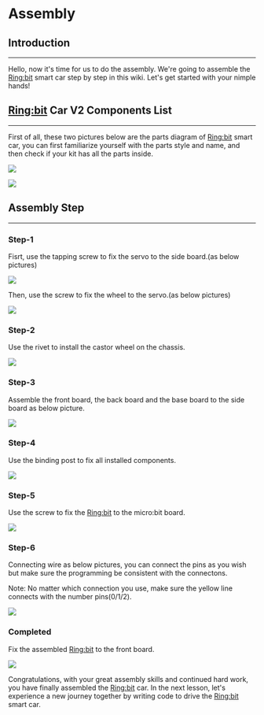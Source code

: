 # Assembly 
## Introduction
---
Hello, now it's time for us to do the assembly. We're going to assemble the [Ring:bit](https://www.elecfreaks.com/elecfreaks-micro-bit-ring-bit-v2-car-kit-without-micro-bit-board.html) smart car step by step in this wiki. Let's get started with your nimple hands!

## [Ring:bit](https://www.elecfreaks.com/elecfreaks-micro-bit-ring-bit-v2-car-kit-without-micro-bit-board.html) Car V2 Components List
---
First of all, these two pictures below are the parts diagram of [Ring:bit](https://www.elecfreaks.com/elecfreaks-micro-bit-ring-bit-v2-car-kit-without-micro-bit-board.html) smart car, you can first familiarize yourself with the parts style and name, and then check if your kit has all the parts inside.

![](./images/assembly01.png)

![](./images/assembly02.png)



## Assembly Step

---
### Step-1

Fisrt, use the tapping screw to fix the servo to the side board.(as below pictures)

![](./images/assembly03.png)

Then, use the screw to fix the wheel to the servo.(as below pictures)

![](./images/assembly04.png)

### Step-2

Use the rivet to install the castor wheel on the chassis.

![](./images/assembly05.png)

### Step-3

Assemble the front board, the back board and the base board to the side board as below picture.

![](./images/assembly06.png)

### Step-4

Use the binding post to fix all installed components.

![](./images/assembly07.png)

### Step-5

Use the screw to fix the [Ring:bit](https://www.elecfreaks.com/elecfreaks-micro-bit-ring-bit-v2-car-kit-without-micro-bit-board.html) to the micro:bit board.

![](./images/assembly08.png)

### Step-6

Connecting wire as below pictures, you can connect the pins as you wish but make sure the programming be consistent with the connectons. 

Note: No matter which connection you use, make sure the yellow line connects with the number pins(0/1/2).

![](./images/assembly09.png)

### Completed

Fix the assembled [Ring:bit](https://www.elecfreaks.com/elecfreaks-micro-bit-ring-bit-v2-car-kit-without-micro-bit-board.html) to the front board.

![](./images/assembly10.png)


Congratulations, with your great assembly skills and continued hard work, you have finally assembled the [Ring:bit](https://www.elecfreaks.com/elecfreaks-micro-bit-ring-bit-v2-car-kit-without-micro-bit-board.html) car. In the next lesson, let's experience a new journey together by writing code to drive the [Ring:bit](https://www.elecfreaks.com/elecfreaks-micro-bit-ring-bit-v2-car-kit-without-micro-bit-board.html) smart car.
